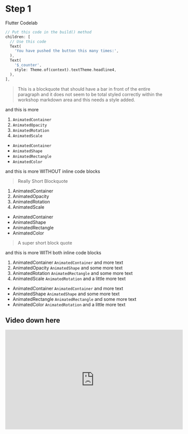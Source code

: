 # Step 1


Flutter Codelab

```dart
// Put this code in the build() method
children: [
  // Use this code
  Text(
    'You have pushed the button this many times:',
  ),
  Text(
    '$_counter',
    style: Theme.of(context).textTheme.headline4,
  ),
],
```

>This is a blockquote that should have a bar in front of the entire paragraph and it does not seem to be total styled correctly within the workshop markdown area and this needs a style added.

and this is more

1) `AnimatedContainer`
2) `AnimatedOpacity`
3) `AnimatedRotation`
4) `AnimatedScale`

* `AnimatedContainer`
* `AnimatedShape`
* `AnimatedRectangle`
* `AnimatedColor`

and this is more WITHOUT inline code blocks
>Really Short Blockquote
1) AnimatedContainer
2) AnimatedOpacity
3) AnimatedRotation
4) AnimatedScale

* AnimatedContainer
* AnimatedShape
* AnimatedRectangle
* AnimatedColor

> A super short block quote

and this is more WITH both  inline code blocks

1) AnimatedContainer    `AnimatedContainer` and more text
2) AnimatedOpacity   `AnimatedShape`  and some more text
3) AnimatedRotation   `AnimatedRectangle` and some more text
4) AnimatedScale     `AnimatedRotation`  and a little more text

* AnimatedContainer    `AnimatedContainer` and more text
* AnimatedShape  `AnimatedShape`  and some more text
* AnimatedRectangle  `AnimatedRectangle` and some more text
* AnimatedColor  `AnimatedRotation`  and a little more text

## Video down here

<iframe
  width="560"
  height="315"
  src="https://www.youtube.com/embed/zSbsIiluixw"
  title="YouTube video player"
  frameborder="0"
  allow="accelerometer; autoplay; clipboard-write; encrypted-media; gyroscope; picture-in-picture"
  allowfullscreen>
</iframe>